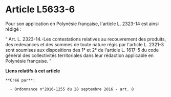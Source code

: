 # Article L5633-6

Pour son application en Polynésie française, l'article L. 2323-14 est ainsi rédigé : 

“ Art. L. 2323-14.-Les contestations relatives au recouvrement des produits, des redevances et des sommes de toute nature
régis par l'article L. 2321-3 sont soumises aux dispositions des 1° et 2° de l'article L. 1617-5 du code général des
collectivités territoriales dans leur rédaction applicable en Polynésie française. ”

**Liens relatifs à cet article**

	**Créé par**:

	  - Ordonnance n°2016-1255 du 28 septembre 2016 - art. 8
